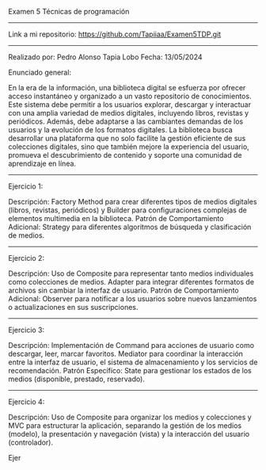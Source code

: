 Examen 5 Técnicas de programación

---------------------------------

Link a mi repositorio: https://github.com/Tapiiaa/Examen5TDP.git

---------------------------------

Realizado por: Pedro Alonso Tapia Lobo
Fecha: 13/05/2024

Enunciado general: 

En la era de la información, una biblioteca digital se esfuerza por ofrecer acceso instantáneo y organizado a un vasto repositorio de conocimientos. 
Este sistema debe permitir a los usuarios explorar, descargar y interactuar con una amplia variedad de medios digitales, incluyendo libros, revistas y periódicos. 
Además, debe adaptarse a las cambiantes demandas de los usuarios y la evolución de los formatos digitales. 
La biblioteca busca desarrollar una plataforma que no solo facilite la gestión eficiente de sus colecciones digitales, sino que también mejore la experiencia del usuario, promueva el descubrimiento de contenido y soporte una comunidad de aprendizaje en línea.

------------------------------------------------------------------------------------------------------------------------------------------------------
Ejercicio 1: 

Descripción: Factory Method para crear diferentes tipos de medios digitales (libros, revistas, periódicos) y Builder para configuraciones complejas de elementos multimedia en la biblioteca.
Patrón de Comportamiento Adicional: Strategy para diferentes algoritmos de búsqueda y clasificación de medios.

----------------------------------------------------------------------------------

Ejercicio 2: 

Descripción: Uso de Composite para representar tanto medios individuales como colecciones de medios. Adapter para integrar diferentes formatos de archivos sin cambiar la interfaz de usuario.
Patrón de Comportamiento Adicional: Observer para notificar a los usuarios sobre nuevos lanzamientos o actualizaciones en sus suscripciones.

--------------------------------------------------------------------------------------------------------------
Ejercicio 3: 

Descripción: Implementación de Command para acciones de usuario como descargar, leer, marcar favoritos. Mediator para coordinar la interacción entre la interfaz de usuario, el sistema de almacenamiento y los servicios de recomendación.
Patrón Específico: State para gestionar los estados de los medios (disponible, prestado, reservado).

-------------------------------------------------------------------------------------------------------------------

Ejercicio 4:

Descripción: Uso de Composite para organizar los medios y colecciones y MVC para estructurar la aplicación, separando la gestión de los medios (modelo), la presentación y navegación (vista) y la interacción del usuario (controlador).



Ejer
